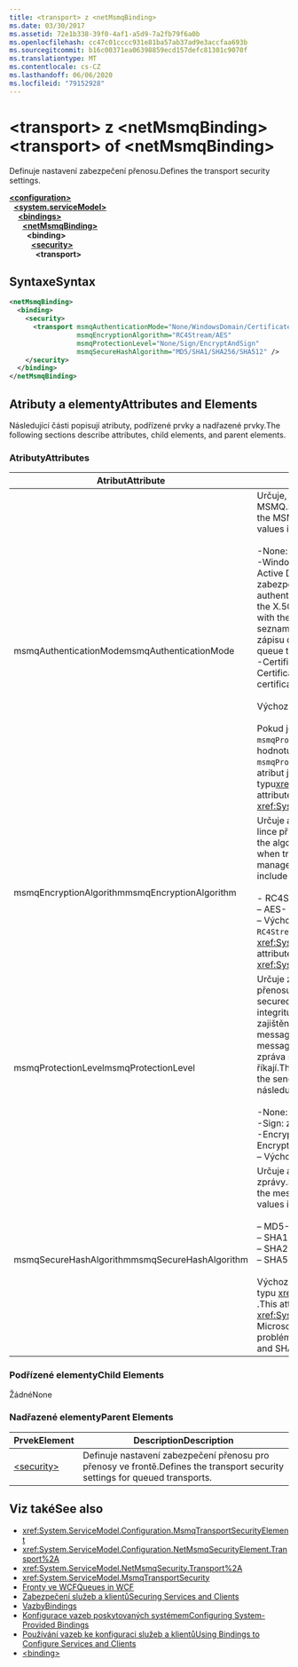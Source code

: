 ```yaml
---
title: <transport> z <netMsmqBinding>
ms.date: 03/30/2017
ms.assetid: 72e1b338-39f0-4af1-a5d9-7a2fb79f6a0b
ms.openlocfilehash: cc47c01cccc931e81ba57ab37ad9e3accfaa693b
ms.sourcegitcommit: b16c00371ea06398859ecd157defc81301c9070f
ms.translationtype: MT
ms.contentlocale: cs-CZ
ms.lasthandoff: 06/06/2020
ms.locfileid: "79152928"
---
```

# <a name="transport-of-netmsmqbinding"></a><span data-ttu-id="8f0b7-102">\<transport> z \<netMsmqBinding></span><span class="sxs-lookup"><span data-stu-id="8f0b7-102">\<transport> of \<netMsmqBinding></span></span>
<span data-ttu-id="8f0b7-103">Definuje nastavení zabezpečení přenosu.</span><span class="sxs-lookup"><span data-stu-id="8f0b7-103">Defines the transport security settings.</span></span>  
  
[**\<configuration>**](../configuration-element.md)\
&nbsp;&nbsp;[**\<system.serviceModel>**](system-servicemodel.md)\
&nbsp;&nbsp;&nbsp;&nbsp;[**\<bindings>**](bindings.md)\
&nbsp;&nbsp;&nbsp;&nbsp;&nbsp;&nbsp;[**\<netMsmqBinding>**](netmsmqbinding.md)\
&nbsp;&nbsp;&nbsp;&nbsp;&nbsp;&nbsp;&nbsp;&nbsp;**\<binding>**\
&nbsp;&nbsp;&nbsp;&nbsp;&nbsp;&nbsp;&nbsp;&nbsp;&nbsp;&nbsp;[**\<security>**](security-of-netmsmqbinding.md)\
&nbsp;&nbsp;&nbsp;&nbsp;&nbsp;&nbsp;&nbsp;&nbsp;&nbsp;&nbsp;&nbsp;&nbsp;**\<transport>**  
  
## <a name="syntax"></a><span data-ttu-id="8f0b7-104">Syntaxe</span><span class="sxs-lookup"><span data-stu-id="8f0b7-104">Syntax</span></span>  
  
```xml  
<netMsmqBinding>
  <binding>
    <security>
      <transport msmqAuthenticationMode="None/WindowsDomain/Certificate"
                 msmqEncryptionAlgorithm="RC4Stream/AES"
                 msmqProtectionLevel="None/Sign/EncryptAndSign"
                 msmqSecureHashAlgorithm="MD5/SHA1/SHA256/SHA512" />
    </security>
  </binding>
</netMsmqBinding>
```  
  
## <a name="attributes-and-elements"></a><span data-ttu-id="8f0b7-105">Atributy a elementy</span><span class="sxs-lookup"><span data-stu-id="8f0b7-105">Attributes and Elements</span></span>  
 <span data-ttu-id="8f0b7-106">Následující části popisují atributy, podřízené prvky a nadřazené prvky.</span><span class="sxs-lookup"><span data-stu-id="8f0b7-106">The following sections describe attributes, child elements, and parent elements.</span></span>  
  
### <a name="attributes"></a><span data-ttu-id="8f0b7-107">Atributy</span><span class="sxs-lookup"><span data-stu-id="8f0b7-107">Attributes</span></span>  
  
|<span data-ttu-id="8f0b7-108">Atribut</span><span class="sxs-lookup"><span data-stu-id="8f0b7-108">Attribute</span></span>|<span data-ttu-id="8f0b7-109">Popis</span><span class="sxs-lookup"><span data-stu-id="8f0b7-109">Description</span></span>|  
|---------------|-----------------|  
|<span data-ttu-id="8f0b7-110">msmqAuthenticationMode</span><span class="sxs-lookup"><span data-stu-id="8f0b7-110">msmqAuthenticationMode</span></span>|<span data-ttu-id="8f0b7-111">Určuje, jak musí být zpráva ověřena přenosem služby MSMQ.</span><span class="sxs-lookup"><span data-stu-id="8f0b7-111">Specifies how the message must be authenticated by the MSMQ transport.</span></span> <span data-ttu-id="8f0b7-112">Platné hodnoty jsou následující:</span><span class="sxs-lookup"><span data-stu-id="8f0b7-112">Valid values include the following:</span></span><br /><br /> <span data-ttu-id="8f0b7-113">-None: žádné ověřování.</span><span class="sxs-lookup"><span data-stu-id="8f0b7-113">-   None: No authentication.</span></span><br /><span data-ttu-id="8f0b7-114">-WindowsDomain: ověřovací mechanismus používá službu Active Directory k načtení certifikátu X. 509 pro identifikátor zabezpečení přidružený ke zprávě.</span><span class="sxs-lookup"><span data-stu-id="8f0b7-114">-   WindowsDomain: The authentication mechanism uses Active Directory to retrieve the X.509 certificate for the security identifier associated with the message.</span></span> <span data-ttu-id="8f0b7-115">Pomocí této možnosti lze zkontrolovat seznam ACL fronty a ověřit, zda má uživatel oprávnění k zápisu do fronty.</span><span class="sxs-lookup"><span data-stu-id="8f0b7-115">This is then used to check the ACL of the queue to ensure the user has write permission for the queue.</span></span><br /><span data-ttu-id="8f0b7-116">-Certificate: kanál načte certifikát z úložiště certifikátů.</span><span class="sxs-lookup"><span data-stu-id="8f0b7-116">-   Certificate: The channel retrieves the certificate from the certificate store.</span></span><br /><br /> <span data-ttu-id="8f0b7-117">Výchozí formát je `WindowsDomain`.</span><span class="sxs-lookup"><span data-stu-id="8f0b7-117">The default is `WindowsDomain`.</span></span><br /><br /> <span data-ttu-id="8f0b7-118">Pokud je tento atribut nastaven na hodnotu `None` , `msmqProtectionLevel` musí být atribut také nastaven na hodnotu `None` .</span><span class="sxs-lookup"><span data-stu-id="8f0b7-118">If this attribute is set to `None`, the `msmqProtectionLevel` attribute must also be set to `None`.</span></span> <span data-ttu-id="8f0b7-119">Tento atribut je typu<xref:System.ServiceModel.MsmqAuthenticationMode></span><span class="sxs-lookup"><span data-stu-id="8f0b7-119">This attribute is of type <xref:System.ServiceModel.MsmqAuthenticationMode></span></span>|  
|<span data-ttu-id="8f0b7-120">msmqEncryptionAlgorithm</span><span class="sxs-lookup"><span data-stu-id="8f0b7-120">msmqEncryptionAlgorithm</span></span>|<span data-ttu-id="8f0b7-121">Určuje algoritmus, který se má použít pro šifrování zpráv na lince při přenosu zpráv mezi správci fronty zpráv.</span><span class="sxs-lookup"><span data-stu-id="8f0b7-121">Specifies the algorithm to be used for message encryption on the wire when transferring messages between message queue managers.</span></span> <span data-ttu-id="8f0b7-122">Platné hodnoty jsou následující:</span><span class="sxs-lookup"><span data-stu-id="8f0b7-122">Valid values include the following:</span></span><br /><br /> <span data-ttu-id="8f0b7-123">- RC4Stream</span><span class="sxs-lookup"><span data-stu-id="8f0b7-123">-   RC4Stream</span></span><br /><span data-ttu-id="8f0b7-124">– AES</span><span class="sxs-lookup"><span data-stu-id="8f0b7-124">-   AES</span></span><br /><span data-ttu-id="8f0b7-125">– Výchozí hodnota je `RC4Stream` .</span><span class="sxs-lookup"><span data-stu-id="8f0b7-125">-   The default value is `RC4Stream`.</span></span> <span data-ttu-id="8f0b7-126">Tento atribut je typu <xref:System.ServiceModel.MsmqEncryptionAlgorithm> .</span><span class="sxs-lookup"><span data-stu-id="8f0b7-126">This attribute is of type <xref:System.ServiceModel.MsmqEncryptionAlgorithm>.</span></span>|  
|<span data-ttu-id="8f0b7-127">msmqProtectionLevel</span><span class="sxs-lookup"><span data-stu-id="8f0b7-127">msmqProtectionLevel</span></span>|<span data-ttu-id="8f0b7-128">Určuje způsob, jakým jsou zprávy zabezpečeny na úrovni přenosu služby MSMQ.</span><span class="sxs-lookup"><span data-stu-id="8f0b7-128">Specifies the way messages are secured at the level of the MSMQ transport.</span></span> <span data-ttu-id="8f0b7-129">Šifrování zajišťuje integritu zprávy, zatímco při podepisování a šifrování je zajištěna integrita zprávy i Neodmítnutí.</span><span class="sxs-lookup"><span data-stu-id="8f0b7-129">Encryption ensures message integrity, while sign and encrypt ensures both message integrity and non-repudiation.</span></span> <span data-ttu-id="8f0b7-130">To znamená, že zpráva skutečně pochází od odesílatele a odesilatele, kterou říkají.</span><span class="sxs-lookup"><span data-stu-id="8f0b7-130">That is, the message indeed came from the sender and the sender is who they say they are.</span></span> <span data-ttu-id="8f0b7-131">Platné hodnoty jsou následující:</span><span class="sxs-lookup"><span data-stu-id="8f0b7-131">Valid values include the following:</span></span><br /><br /> <span data-ttu-id="8f0b7-132">-None: bez ochrany.</span><span class="sxs-lookup"><span data-stu-id="8f0b7-132">-   None: No protection.</span></span><br /><span data-ttu-id="8f0b7-133">-Sign: zprávy jsou podepsané.</span><span class="sxs-lookup"><span data-stu-id="8f0b7-133">-   Sign: Messages are signed.</span></span><br /><span data-ttu-id="8f0b7-134">-EncryptAndSign: zprávy jsou šifrované a podepsané.</span><span class="sxs-lookup"><span data-stu-id="8f0b7-134">-   EncryptAndSign: Messages are encrypted and signed.</span></span><br /><span data-ttu-id="8f0b7-135">– Výchozí hodnota je `Sign` .</span><span class="sxs-lookup"><span data-stu-id="8f0b7-135">-   The default is `Sign`.</span></span>|  
|<span data-ttu-id="8f0b7-136">msmqSecureHashAlgorithm</span><span class="sxs-lookup"><span data-stu-id="8f0b7-136">msmqSecureHashAlgorithm</span></span>|<span data-ttu-id="8f0b7-137">Určuje algoritmus hash, který se má použít k výpočtu výtahu zprávy.</span><span class="sxs-lookup"><span data-stu-id="8f0b7-137">Specifies the hash algorithm to be used for computing the message digest.</span></span> <span data-ttu-id="8f0b7-138">Platné hodnoty jsou následující:</span><span class="sxs-lookup"><span data-stu-id="8f0b7-138">Valid values include the following:</span></span><br /><br /> <span data-ttu-id="8f0b7-139">– MD5</span><span class="sxs-lookup"><span data-stu-id="8f0b7-139">-   MD5</span></span><br /><span data-ttu-id="8f0b7-140">– SHA1</span><span class="sxs-lookup"><span data-stu-id="8f0b7-140">-   SHA1</span></span><br /><span data-ttu-id="8f0b7-141">– SHA256</span><span class="sxs-lookup"><span data-stu-id="8f0b7-141">-   SHA256</span></span><br /><span data-ttu-id="8f0b7-142">– SHA512</span><span class="sxs-lookup"><span data-stu-id="8f0b7-142">-   SHA512</span></span><br /><br /> <span data-ttu-id="8f0b7-143">Výchozí formát je `SHA1`.</span><span class="sxs-lookup"><span data-stu-id="8f0b7-143">The default is `SHA1`.</span></span> <span data-ttu-id="8f0b7-144">Tento atribut je typu <xref:System.ServiceModel.MsmqSecureHashAlgorithm> .</span><span class="sxs-lookup"><span data-stu-id="8f0b7-144">This attribute is of type <xref:System.ServiceModel.MsmqSecureHashAlgorithm>.</span></span><br><span data-ttu-id="8f0b7-145">Microsoft doporučuje SHA256 nebo lepší z důvodu kolizí problémů s MD5 a SHA1.</span><span class="sxs-lookup"><span data-stu-id="8f0b7-145">Due to collision problems with MD5 and SHA1, Microsoft recommends SHA256 or better.</span></span>|  
  
### <a name="child-elements"></a><span data-ttu-id="8f0b7-146">Podřízené elementy</span><span class="sxs-lookup"><span data-stu-id="8f0b7-146">Child Elements</span></span>  
 <span data-ttu-id="8f0b7-147">Žádné</span><span class="sxs-lookup"><span data-stu-id="8f0b7-147">None</span></span>  
  
### <a name="parent-elements"></a><span data-ttu-id="8f0b7-148">Nadřazené elementy</span><span class="sxs-lookup"><span data-stu-id="8f0b7-148">Parent Elements</span></span>  
  
|<span data-ttu-id="8f0b7-149">Prvek</span><span class="sxs-lookup"><span data-stu-id="8f0b7-149">Element</span></span>|<span data-ttu-id="8f0b7-150">Description</span><span class="sxs-lookup"><span data-stu-id="8f0b7-150">Description</span></span>|  
|-------------|-----------------|  
|[\<security>](security-of-netmsmqbinding.md)|<span data-ttu-id="8f0b7-151">Definuje nastavení zabezpečení přenosu pro přenosy ve frontě.</span><span class="sxs-lookup"><span data-stu-id="8f0b7-151">Defines the transport security settings for queued transports.</span></span>|  
  
## <a name="see-also"></a><span data-ttu-id="8f0b7-152">Viz také</span><span class="sxs-lookup"><span data-stu-id="8f0b7-152">See also</span></span>

- <xref:System.ServiceModel.Configuration.MsmqTransportSecurityElement>
- <xref:System.ServiceModel.Configuration.NetMsmqSecurityElement.Transport%2A>
- <xref:System.ServiceModel.NetMsmqSecurity.Transport%2A>
- <xref:System.ServiceModel.MsmqTransportSecurity>
- [<span data-ttu-id="8f0b7-153">Fronty ve WCF</span><span class="sxs-lookup"><span data-stu-id="8f0b7-153">Queues in WCF</span></span>](../../../wcf/feature-details/queues-in-wcf.md)
- [<span data-ttu-id="8f0b7-154">Zabezpečení služeb a klientů</span><span class="sxs-lookup"><span data-stu-id="8f0b7-154">Securing Services and Clients</span></span>](../../../wcf/feature-details/securing-services-and-clients.md)
- [<span data-ttu-id="8f0b7-155">Vazby</span><span class="sxs-lookup"><span data-stu-id="8f0b7-155">Bindings</span></span>](../../../wcf/bindings.md)
- [<span data-ttu-id="8f0b7-156">Konfigurace vazeb poskytovaných systémem</span><span class="sxs-lookup"><span data-stu-id="8f0b7-156">Configuring System-Provided Bindings</span></span>](../../../wcf/feature-details/configuring-system-provided-bindings.md)
- [<span data-ttu-id="8f0b7-157">Používání vazeb ke konfiguraci služeb a klientů</span><span class="sxs-lookup"><span data-stu-id="8f0b7-157">Using Bindings to Configure Services and Clients</span></span>](../../../wcf/using-bindings-to-configure-services-and-clients.md)
- [\<binding>](bindings.md)
